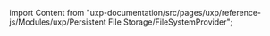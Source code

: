 
import Content from "uxp-documentation/src/pages/uxp/reference-js/Modules/uxp/Persistent File Storage/FileSystemProvider";

<Content query="product=xd"/>
